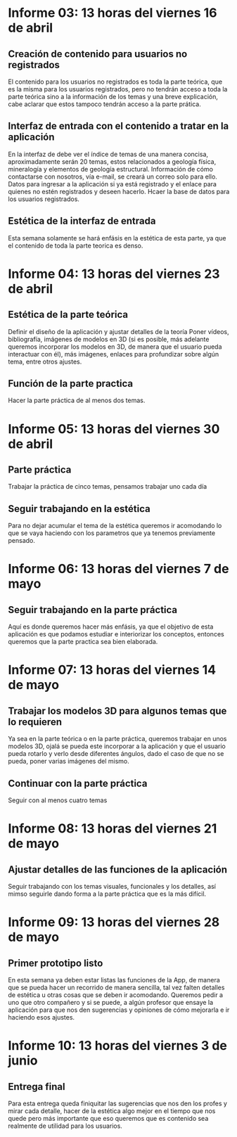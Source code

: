 # Informe 03: 13 horas del viernes 16 de abril
## Creación de contenido para usuarios no registrados
El contenido para los usuarios no registrados es toda la parte teórica, que es la misma para los usuarios registrados, pero no tendrán acceso a toda la parte teórica sino a la información de los temas y una breve explicación, cabe aclarar que estos tampoco tendrán acceso a la parte prática. 
## Interfaz de entrada con el contenido a tratar en la aplicación
En la interfaz de debe ver el índice de temas de una manera concisa, aproximadamente serán 20 temas, estos relacionados a geología física, mineralogía y elementos de geología estructural.
Información de cómo contactarse con nosotros, vía e-mail, se creará un correo solo para ello.
Datos para ingresar a la aplicación si ya está registrado y el enlace para quienes no estén registrados y deseen hacerlo.
Hcaer la base de datos para los usuarios registrados.
## Estética de la interfaz de entrada
Esta semana solamente se hará enfásis en la estética de esta parte, ya que el contenido de toda la parte teorica es denso. 

# Informe 04: 13 horas del viernes 23 de abril
## Estética de la parte teórica 
Definir el diseño de la aplicación y ajustar detalles de la teoría
Poner vídeos, bibliografía, imágenes de modelos en 3D (si es posible, más adelante queremos incorporar los modelos en 3D, de manera que el usuario pueda interactuar con él), más imágenes, enlaces para profundizar sobre algún tema, entre otros ajustes.
## Función de la parte practica
Hacer la parte práctica de al menos dos temas.

# Informe 05: 13 horas del viernes 30 de abril
## Parte práctica
Trabajar la práctica de cinco temas, pensamos trabajar uno cada día
## Seguir trabajando en la estética
Para no dejar acumular el tema de la estética queremos ir acomodando lo que se vaya haciendo con los parametros que ya tenemos previamente pensado. 

# Informe 06: 13 horas del viernes 7 de mayo
## Seguir trabajando en la parte práctica
Aquí es donde queremos hacer más enfásis, ya que el objetivo de esta aplicación es que podamos estudiar e interiorizar los conceptos, entonces queremos que la parte practica sea bien elaborada. 

# Informe 07: 13 horas del viernes 14 de mayo
## Trabajar los modelos 3D para algunos temas que lo requieren
Ya sea en la parte teórica o en la parte práctica, queremos trabajar en unos modelos 3D, ojalá se pueda este incorporar a la aplicación y que el usuario pueda rotarlo y verlo desde diferentes ángulos, dado el caso de que no se pueda, poner varias imágenes del mismo. 
## Continuar con la parte práctica
Seguir con al menos cuatro temas 

# Informe 08: 13 horas del viernes 21 de mayo
## Ajustar detalles de las funciones de la aplicación
Seguir trabajando con los temas visuales, funcionales y los detalles, así mimso seguirle dando forma a la parte práctica que es la más difícil.

# Informe 09: 13 horas del viernes 28 de mayo
## Primer prototipo listo 
En esta semana ya deben estar listas las funciones de la App, de manera que se pueda hacer un recorrido de manera sencilla, tal vez falten detalles de estética u otras cosas que se deben ir acomodando. 
Queremos pedir a uno que otro compañero y si se puede, a algún profesor que ensaye la aplicación para que nos den sugerencias y opiniones de cómo mejorarla e ir haciendo esos ajustes. 

# Informe 10: 13 horas del viernes 3 de junio
## Entrega final
Para esta entrega queda finiquitar las sugerencias que nos den los profes y mirar cada detalle, hacer de la estética algo mejor en el tiempo que nos quede pero más importante que eso queremos que es contenido sea realmente de utilidad para los usuarios.  
